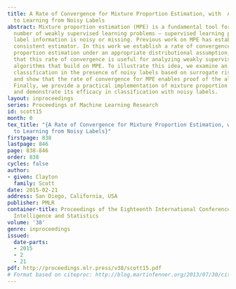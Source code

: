 ```yaml
---
title: A Rate of Convergence for Mixture Proportion Estimation, with  Application
  to Learning from Noisy Labels
abstract: Mixture proportion estimation (MPE) is a fundamental tool for solving a
  number of weakly supervised learning problems – supervised learning problems where
  label information is noisy or missing. Previous work on MPE has established a universally
  consistent estimator. In this work we establish a rate of convergence for mixture
  proportion estimation under an appropriate distributional assumption, and argue
  that this rate of convergence is useful for analyzing weakly supervised learning
  algorithms that build on MPE. To illustrate this idea, we examine an algorithm for
  classification in the presence of noisy labels based on surrogate risk minimization,
  and show that the rate of convergence for MPE enables proof of the algorithm’s consistency.
  Finally, we provide a practical implementation of mixture proportion estimation
  and demonstrate its efficacy in classification with noisy labels.
layout: inproceedings
series: Proceedings of Machine Learning Research
id: scott15
month: 0
tex_title: "{A Rate of Convergence for Mixture Proportion Estimation, with  Application
  to Learning from Noisy Labels}"
firstpage: 838
lastpage: 846
page: 838-846
order: 838
cycles: false
author:
- given: Clayton
  family: Scott
date: 2015-02-21
address: San Diego, California, USA
publisher: PMLR
container-title: Proceedings of the Eighteenth International Conference on Artificial
  Intelligence and Statistics
volume: '38'
genre: inproceedings
issued:
  date-parts:
  - 2015
  - 2
  - 21
pdf: http://proceedings.mlr.press/v38/scott15.pdf
# Format based on citeproc: http://blog.martinfenner.org/2013/07/30/citeproc-yaml-for-bibliographies/
---
```

